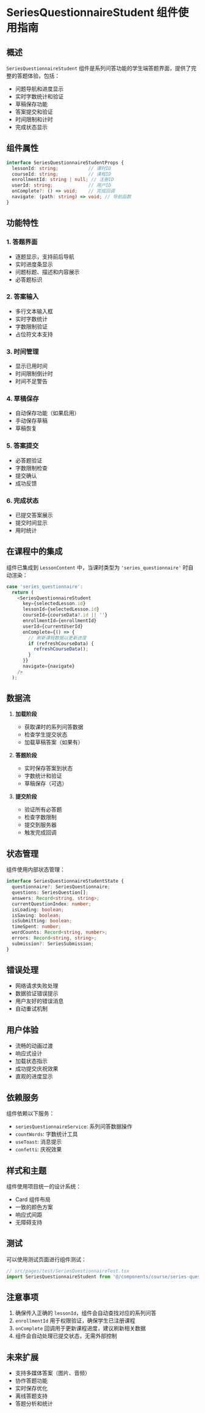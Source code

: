 # SeriesQuestionnaireStudent 组件使用指南

## 概述

`SeriesQuestionnaireStudent` 组件是系列问答功能的学生端答题界面，提供了完整的答题体验，包括：

- 问题导航和进度显示
- 实时字数统计和验证
- 草稿保存功能
- 答案提交和验证
- 时间限制和计时
- 完成状态显示

## 组件属性

```typescript
interface SeriesQuestionnaireStudentProps {
  lessonId: string;           // 课时ID
  courseId: string;           // 课程ID
  enrollmentId: string | null; // 注册ID
  userId: string;             // 用户ID
  onComplete?: () => void;    // 完成回调
  navigate: (path: string) => void; // 导航函数
}
```

## 功能特性

### 1. 答题界面
- 逐题显示，支持前后导航
- 实时进度条显示
- 问题标题、描述和内容展示
- 必答题标识

### 2. 答案输入
- 多行文本输入框
- 实时字数统计
- 字数限制验证
- 占位符文本支持

### 3. 时间管理
- 显示已用时间
- 时间限制倒计时
- 时间不足警告

### 4. 草稿保存
- 自动保存功能（如果启用）
- 手动保存草稿
- 草稿恢复

### 5. 答案提交
- 必答题验证
- 字数限制检查
- 提交确认
- 成功反馈

### 6. 完成状态
- 已提交答案展示
- 提交时间显示
- 用时统计

## 在课程中的集成

组件已集成到 `LessonContent` 中，当课时类型为 `'series_questionnaire'` 时自动渲染：

```typescript
case 'series_questionnaire':
  return (
    <SeriesQuestionnaireStudent
      key={selectedLesson.id}
      lessonId={selectedLesson.id}
      courseId={courseData?.id || ''}
      enrollmentId={enrollmentId}
      userId={currentUserId}
      onComplete={() => {
        // 刷新课程数据以更新进度
        if (refreshCourseData) {
          refreshCourseData();
        }
      }}
      navigate={navigate}
    />
  );
```

## 数据流

1. **加载阶段**
   - 获取课时的系列问答数据
   - 检查学生提交状态
   - 加载草稿答案（如果有）

2. **答题阶段**
   - 实时保存答案到状态
   - 字数统计和验证
   - 草稿保存（可选）

3. **提交阶段**
   - 验证所有必答题
   - 检查字数限制
   - 提交到服务器
   - 触发完成回调

## 状态管理

组件使用内部状态管理：

```typescript
interface SeriesQuestionnaireStudentState {
  questionnaire?: SeriesQuestionnaire;
  questions: SeriesQuestion[];
  answers: Record<string, string>;
  currentQuestionIndex: number;
  isLoading: boolean;
  isSaving: boolean;
  isSubmitting: boolean;
  timeSpent: number;
  wordCounts: Record<string, number>;
  errors: Record<string, string>;
  submission?: SeriesSubmission;
}
```

## 错误处理

- 网络请求失败处理
- 数据验证错误提示
- 用户友好的错误消息
- 自动重试机制

## 用户体验

- 流畅的动画过渡
- 响应式设计
- 加载状态指示
- 成功提交庆祝效果
- 直观的进度显示

## 依赖服务

组件依赖以下服务：

- `seriesQuestionnaireService`: 系列问答数据操作
- `countWords`: 字数统计工具
- `useToast`: 消息提示
- `confetti`: 庆祝效果

## 样式和主题

组件使用项目统一的设计系统：

- Card 组件布局
- 一致的颜色方案
- 响应式间距
- 无障碍支持

## 测试

可以使用测试页面进行组件测试：

```typescript
// src/pages/test/SeriesQuestionnaireTest.tsx
import SeriesQuestionnaireStudent from '@/components/course/series-questionnaire/SeriesQuestionnaireStudent';
```

## 注意事项

1. 确保传入正确的 `lessonId`，组件会自动查找对应的系列问答
2. `enrollmentId` 用于权限验证，确保学生已注册课程
3. `onComplete` 回调用于更新课程进度，建议刷新相关数据
4. 组件会自动处理已提交状态，无需外部控制

## 未来扩展

- 支持多媒体答案（图片、音频）
- 协作答题功能
- 实时保存优化
- 离线答题支持
- 答题分析和统计
